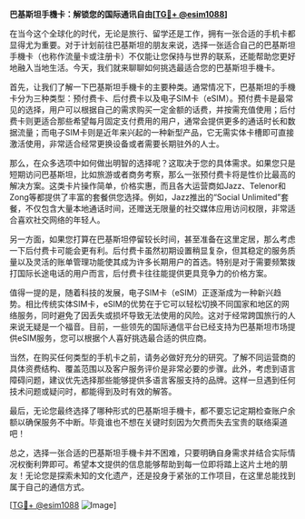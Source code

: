 **巴基斯坦手機卡：解锁您的国际通讯自由[[TG💪+ @esim1088](https://t.me/s/esim1088)]**

在当今这个全球化的时代，无论是旅行、留学还是工作，拥有一张合适的手机卡都显得尤为重要。对于计划前往巴基斯坦的朋友来说，选择一张适合自己的巴基斯坦手機卡（也称作流量卡或注册卡）不仅能让您保持与世界的联系，还能帮助您更好地融入当地生活。今天，我们就来聊聊如何挑选最适合您的巴基斯坦手機卡。

首先，让我们了解一下巴基斯坦手機卡的主要种类。通常情况下，巴基斯坦的手機卡分为三种类型：预付费卡、后付费卡以及电子SIM卡（eSIM）。预付费卡是最常见的选择，用户可以根据自己的需求购买一定金额的话费，并按需充值使用；后付费卡则更适合那些希望每月固定支付费用的用户，通常会提供更多的通话时长和数据流量；而电子SIM卡则是近年来兴起的一种新型产品，它无需实体卡槽即可直接激活使用，非常适合经常更换设备或者需要长期驻外的人士。

那么，在众多选项中如何做出明智的选择呢？这取决于您的具体需求。如果您只是短期访问巴基斯坦，比如旅游或者商务考察，那么一张预付费卡将是性价比最高的解决方案。这类卡片操作简单，价格实惠，而且各大运营商如Jazz、Telenor和Zong等都提供了丰富的套餐供您选择。例如，Jazz推出的“Social Unlimited”套餐，不仅包含大量本地通话时间，还赠送无限量的社交媒体应用访问权限，非常适合喜欢社交网络的年轻人。

另一方面，如果您打算在巴基斯坦停留较长时间，甚至准备在这里定居，那么考虑一下后付费卡可能会更有利。后付费卡虽然初期设置稍显复杂，但其稳定的服务质量以及灵活的账单管理功能使其成为许多长期用户的首选。特别是对于需要频繁拨打国际长途电话的用户而言，后付费卡往往能提供更具竞争力的价格方案。

值得一提的是，随着科技的发展，电子SIM卡（eSIM）正逐渐成为一种新兴趋势。相比传统实体SIM卡，eSIM的优势在于它可以轻松切换不同国家和地区的网络服务，同时避免了因丢失或损坏导致无法使用的风险。这对于经常跨国旅行的人来说无疑是一个福音。目前，一些领先的国际通信平台已经支持为巴基斯坦市场提供eSIM服务，您可以根据个人喜好挑选最合适的供应商。

当然，在购买任何类型的手机卡之前，请务必做好充分的研究。了解不同运营商的具体资费结构、覆盖范围以及客户服务评价是非常必要的步骤。此外，考虑到语言障碍问题，建议优先选择那些能够提供多语言客服支持的品牌。这样一旦遇到任何技术问题或疑问时，都能得到及时有效的解答。

最后，无论您最终选择了哪种形式的巴基斯坦手機卡，都不要忘记定期检查账户余额以确保服务不中断。毕竟谁也不想在关键时刻因为欠费而失去宝贵的联络渠道吧！

总之，选择一张合适的巴基斯坦手機卡并不困难，只要明确自身需求并结合实际情况权衡利弊即可。希望本文提供的信息能够帮助到每一位即将踏上这片土地的朋友！无论您是探索未知的文化遗产，还是投身于紧张的工作项目，在这里总能找到属于自己的通信方式。

[[TG💪+ @esim1088](https://t.me/s/esim1088) ![Image](https://i.postimg.cc/4NQfJmqS/Snipaste-2025-05-13-00-14-12.png)]
